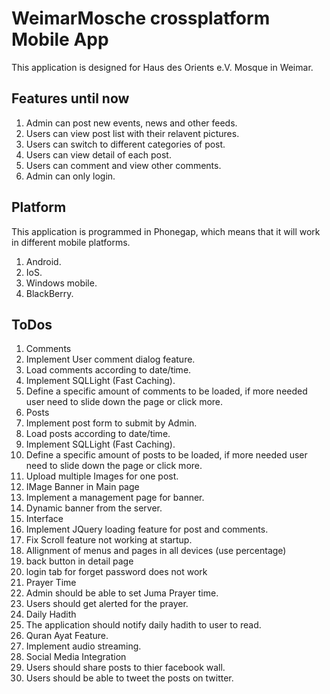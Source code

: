 # WeimarMosche crossplatform Mobile App
This application is designed for Haus des Orients e.V. Mosque in Weimar.


## Features until now
1. Admin can post new events, news and other feeds.
2. Users can view post list with their relavent pictures.
3. Users can switch to different categories of post.
4. Users can view detail of each post.
5. Users can comment and view other comments. 
6. Admin can only login.


## Platform
This application is programmed in Phonegap, which means that it will work in different mobile platforms.

1. Android.
2. IoS.
3. Windows mobile.
4. BlackBerry.

## ToDos
1. Comments
  1. Implement User comment dialog feature.
  2. Load comments according to date/time.
  3. Implement SQLLight (Fast Caching).
  4. Define a specific amount of comments to be loaded, if more needed user need to slide down the page or click more.
2. Posts
  1. Implement post form to submit by Admin.
  2. Load posts according to date/time.
  3. Implement SQLLight (Fast Caching).
  4. Define a specific amount of posts to be loaded, if more needed user need to slide down the page or click more.
  5. Upload multiple Images for one post.
3. IMage Banner in Main page
  1. Implement a management page for banner.
  2. Dynamic banner from the server.
4. Interface
  1. Implement JQuery loading feature for post and comments.
  2. Fix Scroll feature not working at startup. 
  3. Allignment of menus and pages in all devices (use percentage)
  4. back button in detail page
  5. login tab for forget password does not work
5. Prayer Time
  1. Admin should be able to set Juma Prayer time.
  2. Users should get alerted for the prayer.
6. Daily Hadith 
  1. The application should notify daily hadith to user to read.
7. Quran Ayat Feature.
  1. Implement audio streaming.
8. Social Media Integration
  1. Users should share posts to thier facebook wall.
  2. Users should be able to tweet the posts on twitter. 
